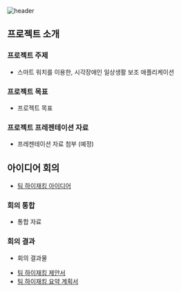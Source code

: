 ![header](https://capsule-render.vercel.app/api?type=waving&color=0&text=TeamHijacking)
## 프로젝트 소개

### 프로젝트 주제
 * 스마트 워치를 이용한, 시각장애인 일상생활 보조 애플리케이션

### 프로젝트 목표
 * 프로젝트 목표

### 프로젝트 프레젠테이션 자료
 * 프레젠테이션 자료 첨부 (예정)

## 아이디어 회의
- <a href = "https://drive.google.com/file/d/1PWDy0bk7yWFf5zSxnszCO37uCx1hHFtU/view?usp=sharing">팀 하이재킹 아이디어</a>

### 회의 통합
 * 통합 자료

### 회의 결과
 * 회의 결과물
- <a href = "https://drive.google.com/file/d/176_STpg_pBsIT_EmeeFJf_z5qdy2MSUh/view?usp=sharing">팀 하이재킹 제안서</a>
- <a href = "https://drive.google.com/file/d/14pNoPenm9NCOFus4_Id3Xb9OWA8gTNcc/view?usp=sharing">팀 하이재킹 요약 계획서</a>
